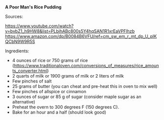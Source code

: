 **A Poor Man's Rice Pudding**

Sources:

https://www.youtube.com/watch?v=bvbZ1_h9HW8&list=PLbihABc800s5Y4hqSAN1R1xrEaVPFlhzb
https://www.amazon.com/dp/B0084B6VFU/ref=cm_sw_em_r_mt_dp_U_pIKQCbN9W9R5S

Ingredients:
* 4 ounces of rice or 750 grams of rice (https://www.traditionaloven.com/conversions_of_measures/rice_amounts_converter.html)
* 2 quarts of milk or 1900 grams of milk or 2 liters of milk
* Few pinches of salt
* 25 grams of butter (you can cheat and pre-heat this in oven to mix well)
* Few pinches of allspice or cinnamon
* 3 ounces of sugar or 85 g	of sugar (consider maple sugar as an alternative)
* Preheat the overn to 300 degrees F (150 degrees C).
* Bake for an hour and a half (should look good) 
